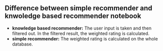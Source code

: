 ## Difference between simple recommender and knwoledge based recommender notebook

- **knowledge based recommender:** The user input is taken and then filtered out. In the filtered result, the weighted rating is calculated.
- **simple recommender:** The weighted rating is calculated on the whole database.